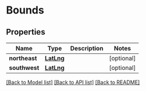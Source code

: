 # Bounds

## Properties
Name | Type | Description | Notes
------------ | ------------- | ------------- | -------------
**northeast** | [**LatLng**](LatLng.md) |  | [optional] 
**southwest** | [**LatLng**](LatLng.md) |  | [optional] 

[[Back to Model list]](../README.md#documentation-for-models) [[Back to API list]](../README.md#documentation-for-api-endpoints) [[Back to README]](../README.md)

